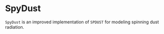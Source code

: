 # SpyDust

`SpyDust` is an improved implementation of `SPDUST` for modeling spinning dust radiation.
